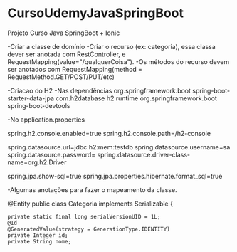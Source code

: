 # CursoUdemyJavaSpringBoot
Projeto Curso Java SpringBoot + Ionic


-Criar a classe de domínio
-Criar o recurso (ex: categoria), essa classa dever ser anotada com RestController, e RequestMapping(value="/qualquerCoisa").
-Os métodos do recurso devem ser anotados com RequestMapping(method = RequestMethod.GET/POST/PUT/etc)

-Criacao do H2
-Nas dependências
<dependency>
<groupId>org.springframework.boot</groupId>
<artifactId>spring-boot-starter-data-jpa</artifactId>
</dependency>
<dependency>
<groupId>com.h2database</groupId>
<artifactId>h2</artifactId>
<scope>runtime</scope>
</dependency>
<dependency>
<groupId>org.springframework.boot</groupId>
<artifactId>spring-boot-devtools</artifactId>
</dependency>

-No application.properties


spring.h2.console.enabled=true
spring.h2.console.path=/h2-console

spring.datasource.url=jdbc:h2:mem:testdb
spring.datasource.username=sa
spring.datasource.password=
spring.datasource.driver-class-name=org.h2.Driver

spring.jpa.show-sql=true
spring.jpa.properties.hibernate.format_sql=true

-Algumas anotações para fazer o mapeamento da classe.

@Entity
public class Categoria implements Serializable {

	private static final long serialVersionUID = 1L;
	@Id
	@GeneratedValue(strategy = GenerationType.IDENTITY)
	private Integer id;
	private String nome;
